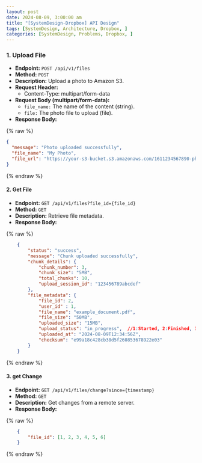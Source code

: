 ```yaml
---
layout: post
date: 2024-08-09, 3:00:00 am
title: "[SystemDesign-Dropbox] API Design"
tags: [SystemDesign, Architecture, Dropbox, ]
categories: [SystemDesign, Problems, Dropbox, ]
---
```



### 1. Upload File

- **Endpoint:** `POST /api/v1/files`
- **Method:** `POST`
- **Description:** Upload a photo to Amazon S3.
- **Request Header:**
	- Content-Type: multipart/form-data
- **Request Body (multipart/form-data):**
	- `file_name:` The name of the content (string).
	- `file:` The photo file to upload (file).
- **Response Body:**


{% raw %}
```json
{
  "message": "Photo uploaded successfully",
  "file_name": "My Photo",
  "file_url": "https://your-s3-bucket.s3.amazonaws.com/1611234567890-photo.png"
}
```
{% endraw %}



#### 2. Get File

- **Endpoint:** `GET /api/v1/files?file_id={file_id}`
- **Method:** `GET`
- **Description:** Retrieve file metadata.
- **Response Body:**

	
{% raw %}
```json
	{
	    "status": "success",
	    "message": "Chunk uploaded successfully",
	    "chunk_details": {
	        "chunk_number": 3,
	        "chunk_size": "5MB",
	        "total_chunks": 10,
	        "upload_session_id": "123456789abcdef"
	    },
	    "file_metadata": {
	        "file_id": 2,
	        "user_id" : 1,
	        "file_name": "example_document.pdf",
	        "file_size": "50MB",
	        "uploaded_size": "15MB",
	        "upload_status": "in_progress",  //1:Started, 2:Finished, 3.Failed, 
	        "uploaded_at": "2024-08-09T12:34:56Z",
	        "checksum": "e99a18c428cb38d5f260853678922e03"
	    }
	}
```
{% endraw %}



#### 3. get Change

- **Endpoint:** `GET /api/v1/files/change?since={timestamp}`
- **Method:** `GET`
- **Description:** Get changes from a remote server.
- **Response Body:**

	
{% raw %}
```json
	{
		"file_id": [1, 2, 3, 4, 5, 6]
	}
```
{% endraw %}



